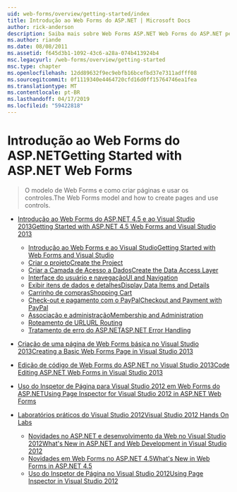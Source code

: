 ```yaml
---
uid: web-forms/overview/getting-started/index
title: Introdução ao Web Forms do ASP.NET | Microsoft Docs
author: rick-anderson
description: Saiba mais sobre Web Forms ASP.NET Web Forms do ASP.NET permite que você compilar sites dinâmicos usando um modelo familiar de arrastar e soltar, controlada por evento. Uma superfície de design e hund...
ms.author: riande
ms.date: 08/08/2011
ms.assetid: f645d3b1-1092-43c6-a28a-074b413924b4
msc.legacyurl: /web-forms/overview/getting-started
msc.type: chapter
ms.openlocfilehash: 12dd89632f9ec9ebfb16bcefbd37e7311adfff08
ms.sourcegitcommit: 0f1119340e4464720cfd16d0ff15764746ea1fea
ms.translationtype: MT
ms.contentlocale: pt-BR
ms.lasthandoff: 04/17/2019
ms.locfileid: "59422818"
---
```

# <a name="getting-started-with-aspnet-web-forms"></a><span data-ttu-id="ed2e1-104">Introdução ao Web Forms do ASP.NET</span><span class="sxs-lookup"><span data-stu-id="ed2e1-104">Getting Started with ASP.NET Web Forms</span></span>

> <span data-ttu-id="ed2e1-105">O modelo de Web Forms e como criar páginas e usar os controles.</span><span class="sxs-lookup"><span data-stu-id="ed2e1-105">The Web Forms model and how to create pages and use controls.</span></span>


- [<span data-ttu-id="ed2e1-106">Introdução ao Web Forms do ASP.NET 4.5 e ao Visual Studio 2013</span><span class="sxs-lookup"><span data-stu-id="ed2e1-106">Getting Started with ASP.NET 4.5 Web Forms and Visual Studio 2013</span></span>](getting-started-with-aspnet-45-web-forms/index.md)

    - [<span data-ttu-id="ed2e1-107">Introdução ao Web Forms e ao Visual Studio</span><span class="sxs-lookup"><span data-stu-id="ed2e1-107">Getting Started with Web Forms and Visual Studio</span></span>](getting-started-with-aspnet-45-web-forms/introduction-and-overview.md)
    - [<span data-ttu-id="ed2e1-108">Criar o projeto</span><span class="sxs-lookup"><span data-stu-id="ed2e1-108">Create the Project</span></span>](getting-started-with-aspnet-45-web-forms/create-the-project.md)
    - [<span data-ttu-id="ed2e1-109">Criar a Camada de Acesso a Dados</span><span class="sxs-lookup"><span data-stu-id="ed2e1-109">Create the Data Access Layer</span></span>](getting-started-with-aspnet-45-web-forms/create_the_data_access_layer.md)
    - [<span data-ttu-id="ed2e1-110">Interface do usuário e navegação</span><span class="sxs-lookup"><span data-stu-id="ed2e1-110">UI and Navigation</span></span>](getting-started-with-aspnet-45-web-forms/ui_and_navigation.md)
    - [<span data-ttu-id="ed2e1-111">Exibir itens de dados e detalhes</span><span class="sxs-lookup"><span data-stu-id="ed2e1-111">Display Data Items and Details</span></span>](getting-started-with-aspnet-45-web-forms/display_data_items_and_details.md)
    - [<span data-ttu-id="ed2e1-112">Carrinho de compras</span><span class="sxs-lookup"><span data-stu-id="ed2e1-112">Shopping Cart</span></span>](getting-started-with-aspnet-45-web-forms/shopping-cart.md)
    - [<span data-ttu-id="ed2e1-113">Check-out e pagamento com o PayPal</span><span class="sxs-lookup"><span data-stu-id="ed2e1-113">Checkout and Payment with PayPal</span></span>](getting-started-with-aspnet-45-web-forms/checkout-and-payment-with-paypal.md)
    - [<span data-ttu-id="ed2e1-114">Associação e administração</span><span class="sxs-lookup"><span data-stu-id="ed2e1-114">Membership and Administration</span></span>](getting-started-with-aspnet-45-web-forms/membership-and-administration.md)
    - [<span data-ttu-id="ed2e1-115">Roteamento de URL</span><span class="sxs-lookup"><span data-stu-id="ed2e1-115">URL Routing</span></span>](getting-started-with-aspnet-45-web-forms/url-routing.md)
    - [<span data-ttu-id="ed2e1-116">Tratamento de erro do ASP.NET</span><span class="sxs-lookup"><span data-stu-id="ed2e1-116">ASP.NET Error Handling</span></span>](getting-started-with-aspnet-45-web-forms/aspnet-error-handling.md)
- [<span data-ttu-id="ed2e1-117">Criação de uma página de Web Forms básica no Visual Studio 2013</span><span class="sxs-lookup"><span data-stu-id="ed2e1-117">Creating a Basic Web Forms Page in Visual Studio 2013</span></span>](creating-a-basic-web-forms-page.md)
- [<span data-ttu-id="ed2e1-118">Edição de código de Web Forms do ASP.NET no Visual Studio 2013</span><span class="sxs-lookup"><span data-stu-id="ed2e1-118">Code Editing ASP.NET Web Forms in Visual Studio 2013</span></span>](code-editing-in-web-forms-pages.md)
- [<span data-ttu-id="ed2e1-119">Uso do Inspetor de Página para Visual Studio 2012 em Web Forms do ASP.NET</span><span class="sxs-lookup"><span data-stu-id="ed2e1-119">Using Page Inspector for Visual Studio 2012 in ASP.NET Web Forms</span></span>](using-page-inspector-in-a-visual-studio-11-beta-web-forms-project.md)
- [<span data-ttu-id="ed2e1-120">Laboratórios práticos do Visual Studio 2012</span><span class="sxs-lookup"><span data-stu-id="ed2e1-120">Visual Studio 2012 Hands On Labs</span></span>](hands-on-labs/index.md)

    - [<span data-ttu-id="ed2e1-121">Novidades no ASP.NET e desenvolvimento da Web no Visual Studio 2012</span><span class="sxs-lookup"><span data-stu-id="ed2e1-121">What's New in ASP.NET and Web Development in Visual Studio 2012</span></span>](hands-on-labs/whats-new-in-aspnet-and-web-development-in-visual-studio-2012.md)
    - [<span data-ttu-id="ed2e1-122">Novidades em Web Forms no ASP.NET 4.5</span><span class="sxs-lookup"><span data-stu-id="ed2e1-122">What's New in Web Forms in ASP.NET 4.5</span></span>](hands-on-labs/whats-new-in-web-forms-in-aspnet-45.md)
    - [<span data-ttu-id="ed2e1-123">Uso do Inspetor de Página no Visual Studio 2012</span><span class="sxs-lookup"><span data-stu-id="ed2e1-123">Using Page Inspector in Visual Studio 2012</span></span>](hands-on-labs/using-page-inspector-in-visual-studio-2012.md)
